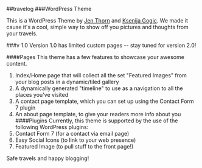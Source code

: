 ##travelog
###WordPress Theme

This is a WordPress Theme by [Jen Thorn]("http://jenthorn.ca") and [Ksenija Gogic]("http://kse.ninja"). We made it cause it's a cool, simple way to show off you pictures and thoughts from your travels.

###v 1.0
Version 1.0 has limited custom pages -- stay tuned for version 2.0!

####Pages
This theme has a few features to showcase your awesome content.  
1. Index/Home page that will collect all the set "Featured Images" from your blog posts in a dynamic/tiled gallery  
2. A dynamically generated "timeline" to use as a navigation to all the places you've visited  
3. A contact page template, which you can set up using the Contact Form 7 plugin  
4. An about page template, to give your readers more info about you  
####Plugins
Currently, this theme is supported by the use of the following WordPress plugins:  
1. Contact Form 7 (for a contact via email page)  
2. Easy Social Icons (to link to your web presence)  
3. Featured Image (to pull stuff to the front page!)  

Safe travels and happy blogging!

<!-- We made it to express our love and frustration between the fun of actually traveling and the very unfun websites that help you set up the trip. I am about to celebrate my 1/12th birthday soon and am thinking about traveling to the Westboro Baptist Church so in order to do this I must first use a website to help me get there. The website I am use is this one that I made to help me get there. Travel Abroad with Travis' Travel Blog!! It will help you get to the places you want to go with all the pictures and words to help you decide if it is really the best place to be besides all the other places you could've chosen. In Conclusion I think You Will find That there is a correlation between this site and the happiness you will gain from the site to Travel Abroad on a daily basis from your home town of small town to the big city! -->